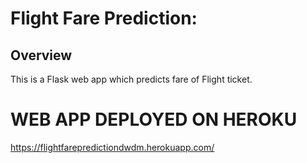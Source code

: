 # Flight Fare Prediction: 



## Overview
This is a Flask web app which predicts fare of Flight ticket.

# WEB APP DEPLOYED ON HEROKU
https://flightfarepredictiondwdm.herokuapp.com/
